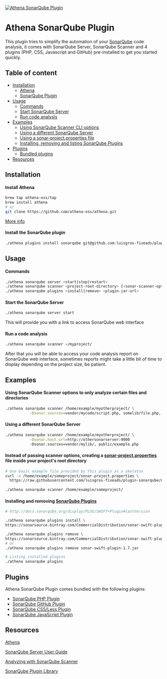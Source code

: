 [![Athena SonarQube Plugin](https://tedvinke.files.wordpress.com/2016/03/sonarqube_logo_720.png?w=300)](https://luisgros-fixeads.github.io/plugin-sonarqube/)

# Athena SonarQube Plugin

This plugin tries to simplify the automation of your [SonarQube](http://docs.sonarqube.org/display/SONAR/Architecture+and+Integration) code analysis, it comes
with SonarQube Server, SonarQube Scanner and 4 plugins (PHP, CSS, Javascript and GitHub) 
pre-installed to get you started quickly.

## Table of content

- [Installation](#installation)
    - [Athena](#install-athena)
    - [SonarQube Plugin](#install-the-sonarqube-plugin)
- [Usage](#usage)
    - [Commands](#commands)
    - [Start SonarQube Server](#start-the-sonarqube-server)
    - [Run code analysis](#run-a-code-analysis)
- [Examples](#examples)
    - [Using SonarQube Scanner CLI options](#using-sonarqube-scanner-options-to-only-analyze-certain-files-and-directories)
    - [Using a different SonarQube Server](#using-a-different-sonarqube-server)
    - [Using a sonar-project.properties file](#instead-of-passing-scanner-options-creating-a-sonar-project-properties-file-inside-your-projects-root-directory)
    - [Installing, removing and listing SonarQube Plugins](#installing-and-removing-sonarqube-plugins)
- [Plugins](#plugins)
    - [Bundled plugins](#using-sonarqube-scanner-options-to-only-analyze-certain-files-and-directories)
- [Resources](#resources)

## Installation
#### Install Athena
```sh
brew tap athena-oss/tap
brew install athena
# or
git clone https://github.com/athena-oss/athena.git
```
[More info](https://github.com/athena-oss/athena)

#### Install the SonarQube plugin
```sh
./athena plugins install sonarqube git@github.com:luisgros-fixeads/plugin-sonarqube.git
```

## Usage

#### Commands
```sh
./athena sonarqube server <start|stop|restart>
./athena sonarqube scanner <project-root-directory> [<sonar-scanner-options>]
./athena sonarqube plugins <install|remove> <plugin-jar-url>
```
#### Start the SonarQube Server
```sh
./athena sonarqube server start
```
This will provide you with a link to access SonarQube web interface

#### Run a code analysis
```sh
./athena sonarqube scanner ~/myproject/
``` 
After that you will be able to access your code analysis report on SonarQube web interface, sometimes
reports might take a little bit of time to display depending on the project size, be patient.

## Examples

#### Using SonarQube Scanner options to only analyze certain files and directories
```sh
./athena sonarqube scanner /home/example/myotherproject/ \
           -Dsonar.sources=vendor/mycode/script.php, somelib/file.php, web/
```

#### Using a different SonarQube Server
```sh  
./athena sonarqube scanner /home/example/myotherproject/ \
           -Dsonar.host.url=http://othersonarserver:9000
           -Dsonar.sources=vendor/mylib/, public/example.php
```

#### Instead of passing scanner options, creating a [sonar-project.properties](https://raw.githubusercontent.com/luisgros-fixeads/plugin-sonarqube/master/sonar-project.properties) file inside your project's root directory
```sh
# Use basic example file provided by this plugin as a skeleton
curl -o /home/example/someproject/sonar-project.properties \
  https://raw.githubusercontent.com/luisgros-fixeads/plugin-sonarqube/master/sonar-project.properties
  
./athena sonarqube scanner /home/example/someproject/
```

#### Installing and removing [SonarQube Plugins](http://docs.sonarqube.org/display/PLUG/Plugin+Library)
```sh
# http://docs.sonarqube.org/display/PLUG/SWIFT+Plugin#lastVersion

./athena sonarqube plugins install \
https://sonarsource.bintray.com/CommercialDistribution/sonar-swift-plugin/sonar-swift-plugin-1.7.jar

./athena sonarqube plugins remove \
https://sonarsource.bintray.com/CommercialDistribution/sonar-swift-plugin/sonar-swift-plugin-1.7.jar
# or
./athena sonarqube plugins remove sonar-swift-plugin-1.7.jar

# Listing installed plugins
./athena sonarqube plugins
```

## Plugins
Athena SonarQube Plugin comes bundled with the following plugins:
* [SonarQube PHP Plugin](http://docs.sonarqube.org/display/SCAN/Analyzing+with+SonarQube+Scanner)
* [SonarQube GitHub Plugin](http://docs.sonarqube.org/display/PLUG/GitHub+Plugin)
* [SonarQube CSS/Less Plugin](https://github.com/racodond/sonar-css-plugin#readme)
* [SonarQube JavaScript Plugin](https://github.com/SonarSource/sonar-javascript#readme)

## Resources

[Athena](https://github.com/athena-oss/athena)

[SonarQube Server User Guide](http://docs.sonarqube.org/display/SONAR/User+Guide)

[Analyzing with SonarQube Scanner](http://docs.sonarqube.org/display/SCAN/Analyzing+with+SonarQube+Scanner)

[SonarQube Plugin Library](http://docs.sonarqube.org/display/PLUG/Plugin+Library)
